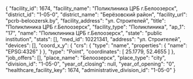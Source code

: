 {
    "facility_id": 1674,
    "facility_name": "Поликлиника ЦРБ г.Белоозерск",
    "district_id": "1-05-0",
    "district_name": "Берёзовский район",
    "facility_url": "pcrb-beloozersk.by",
    "facility_address": "ул. Строителей",
    "title": "Поликлиника ЦРБ г.Белоозерск",
    "facility_type": "Поликлиника",
    "ap_1": "17",
    "name": "Поликлиника ЦРБ г.Белоозерск",
    "state": "public institution",
    "stats": [],
    "med_id": 10221341,
    "address": "ул. Строителей",
    "devices": [],
    "coord_x_y": {
        "crs": {
            "type": "name",
            "properties": {
                "name": "EPSG:4326"
            }
        },
        "type": "Point",
        "coordinates": [
            25.1779,
            52.4655
        ]
    },
    "job_offers": [],
    "place_name": "Белоозерск",
    "place_type": "city",
    "division_id": "1-05-0",
    "year_of_closing": null,
    "year_of_opening": "0",
    "healthcare_facility_key": 1674,
    "administrative_division_id": "1-05-0"
}